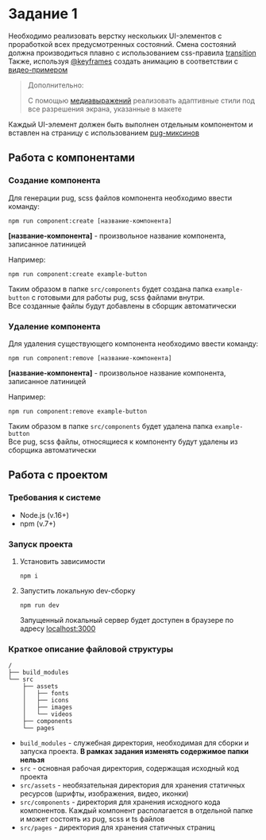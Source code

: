 # Задание 1

Необходимо реализовать верстку нескольких UI-элементов с проработкой всех предусмотренных состояний. Смена состояний должна производиться плавно с использованием css-правила [transition](https://developer.mozilla.org/ru/docs/Web/CSS/transition)   
Также, используя [@keyframes](https://developer.mozilla.org/en-US/docs/Web/CSS/@keyframes) создать анимацию в соответствии с [видео-примером](#todo)

> Дополнительно:
> 
> С помощью [медиавыражений](https://developer.mozilla.org/ru/docs/Web/CSS/CSS_media_queries/Using_media_queries) реализовать адаптивные стили под все разрешения экрана, указанные в макете

Каждый UI-элемент должен быть выполнен отдельным компонентом и вставлен на страницу с использованием [pug-миксинов](https://pugjs.org/language/mixins.html)

## Работа с компонентами

### Создание компонента

Для генерации pug, scss файлов компонента необходимо ввести команду:
```shell
npm run component:create [название-компонента]
```
**[название-компонента]** - произвольное название компонента, записанное латиницей  

Например:
```shell
npm run component:create example-button
```
Таким образом в папке `src/components` будет создана папка `example-button` с готовыми для работы pug, scss файлами внутри.  
Все созданные файлы будут добавлены в сборщик автоматически

### Удаление компонента
Для удаления существующего компонента необходимо ввести команду:
```shell
npm run component:remove [название-компонента]
```
**[название-компонента]** - произвольное название компонента, записанное латиницей

Например:
```shell
npm run component:remove example-button
```
Таким образом в папке `src/components` будет удалена папка `example-button`  
Все pug, scss файлы, относящиеся к компоненту будут удалены из сборщика автоматически

## Работа с проектом

### Требования к системе
- Node.js (v.16+)
- npm (v.7+)

### Запуск проекта
1) Установить зависимости
    ```shell
    npm i
    ```
2) Запустить локальную dev-сборку
    ```shell
    npm run dev
    ```
    Запущенный локальный сервер будет доступен в браузере по адресу [localhost:3000](http://localhost:3000/)

### Краткое описание файловой структуры
```
/
├── build_modules
└── src
    ├── assets
    │   ├── fonts
    │   ├── icons
    │   ├── images
    │   └── videos
    ├── components
    └── pages
```
- `build_modules` - служебная директория, необходимая для сборки и запуска проекта. **В рамках задания изменять содержимое папки нельзя**
- `src` - основная рабочая директория, содержащая исходный код проекта
- `src/assets` - необязательная директория для хранения статичных ресурсов (шрифты, изображения, видео, иконки)
- `src/components` - директория для хранения исходного кода компонентов. Каждый компонент располагается в отдельной папке и может состоять из pug, scss и ts файлов
- `src/pages` - директория для хранения статичных страниц
